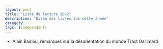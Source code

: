 ```yaml
---
layout: post
title: "Liste de lecture 2022"
description: "Bilan des livres lus cette année"
category: 
tags: [independant]
---
```


* Alain Badiou, remarques sur la désorientation du monde Tract Gallimard

